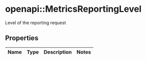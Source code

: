 # openapi::MetricsReportingLevel

Level of the reporting request

## Properties
Name | Type | Description | Notes
------------ | ------------- | ------------- | -------------


